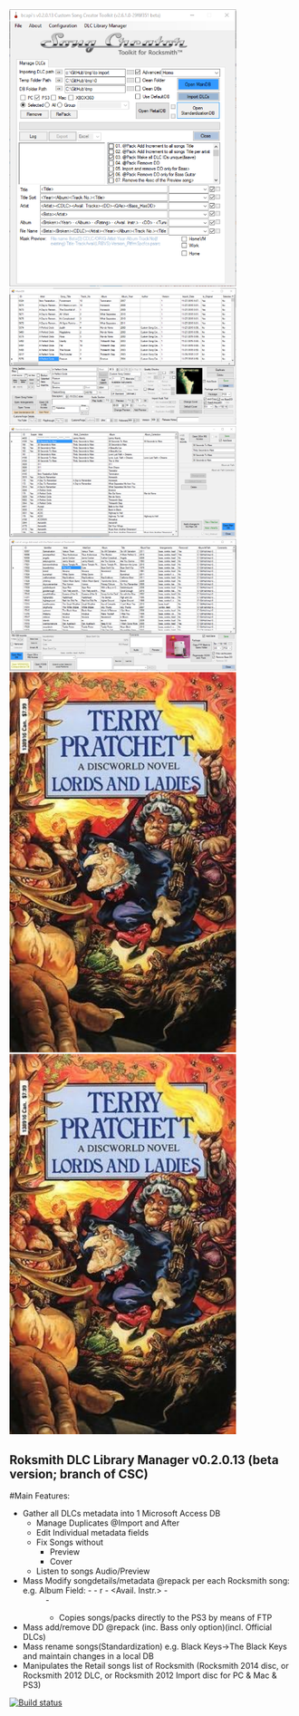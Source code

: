 <img src="/RocksmithTookitGUI/DLCManager/Screenshot1.png" alt="Rksmith DLC Library Manager Import&Pack" width="400px"/>
<img src="/RocksmithTookitGUI/DLCManager/Screenshot2.png" alt="Song Metadata DB Screen" width="400px"/>
<img src="/RocksmithTookitGUI/DLCManager/Screenshot3.png" alt="Song Metadata Standardization Screen" width="400px"/>
<img src="/RocksmithTookitGUI/DLCManager/Screenshot4.png" alt="Rocksmith Retail Manipulation Scree" width="400px"/>
<img src="/RocksmithTookitGUI/DLCManager/Screenshot5.png" alt="RDuplicate Management" width="400px"/>
<img src="/RocksmithTookitGUI/DLCManager/Screenshot6.png" alt="Rocksmith EndScreenSample" width="400px"/>

## Roksmith DLC Library Manager v0.2.0.13 (beta version; branch of CSC)
#Main Features:
- Gather all DLCs metadata into 1 Microsoft Access DB
	- Manage Duplicates @Import and After
	- Edit Individual metadata fields
	- Fix Songs without
		- Preview
		- Cover
	- Listen to songs Audio/Preview
- Mass Modify songdetails/metadata @repack per each Rocksmith song: e.g. Album Field: <Broken><Year> - <Album> - r<Rating> - <Avail. Instr.> - <DD> - <Tuning>
	- Copies songs/packs directly to the PS3 by means of FTP
- Mass add/remove DD @repack (inc. Bass only option)(incl. Official DLCs)
- Mass rename songs(Standardization) e.g. Black Keys->The Black Keys and maintain changes in a local DB
- Manipulates the Retail songs list of Rocksmith (Rocksmith 2014 disc, or Rocksmith 2012 DLC, or Rocksmith 2012 Import disc for PC & Mac & PS3)


[![Build status](https://ci.appveyor.com/api/projects/status/olxik31du2rhd8dn/branch/master?svg=true)](https://ci.appveyor.com/project/rscustom/rocksmith-custom-song-toolkit/branch/master)

